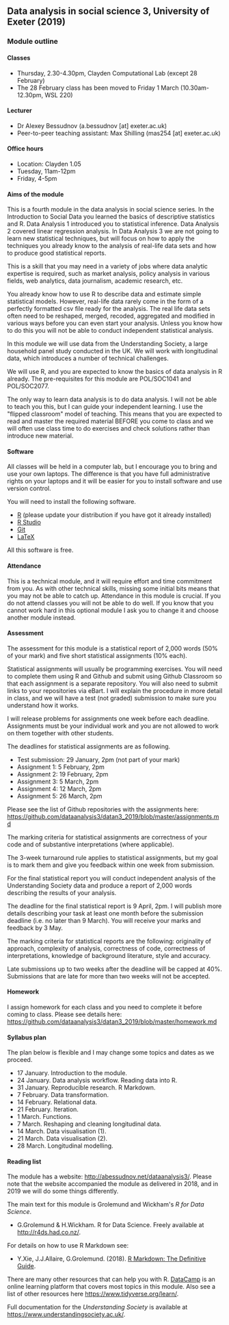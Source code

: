 ## Data analysis in social science 3, University of Exeter (2019)

### Module outline

#### Classes

- Thursday, 2.30-4.30pm, Clayden Computational Lab (except 28 February)
- The 28 February class has been moved to Friday 1 March (10.30am-12.30pm, WSL 220)

#### Lecturer

- Dr Alexey Bessudnov (a.bessudnov [at] exeter.ac.uk)
- Peer-to-peer teaching assistant: Max Shilling (mas254 [at] exeter.ac.uk)

#### Office hours

- Location: Clayden 1.05
- Tuesday, 11am-12pm
- Friday, 4-5pm

#### Aims of the module

This is a fourth module in the data analysis in social science series. In the Introduction to Social Data you learned the basics of descriptive statistics and R. Data Analysis 1 introduced you to statistical inference. Data Analysis 2 covered linear regression analysis. In Data Analysis 3 we are not going to learn new statistical techniques, but will focus on how to apply the techniques you already know to the analysis of real-life data sets and how to produce good statistical reports.

This is a skill that you may need in a variety of jobs where data analytic expertise is required, such as market analysis, policy analysis in various fields, web analytics, data journalism, academic research, etc.

You already know how to use R to describe data and estimate simple statistical models. However, real-life data rarely come in the form of a perfectly formatted csv file ready for the analysis. The real life data sets often need to be reshaped, merged, recoded, aggregated and modified in various ways before you can even start your analysis. Unless you know how to do this you will not be able to conduct independent statistical analysis.

In this module we will use data from the Understanding Society, a large household panel study conducted in the UK. We will work with longitudinal data, which introduces a number of technical challenges.

We will use R, and you are expected to know the basics of data analysis in R already. The pre-requisites for this module are POL/SOC1041 and POL/SOC2077.

The only way to learn data analysis is to do data analysis. I will not be able to teach you this, but I can guide your independent learning. I use the "flipped classroom" model of teaching. This means that you are expected to read and master the required material BEFORE you come to class and we will often use class time to do exercises and check solutions rather than introduce new material.

#### Software

All classes will be held in a computer lab, but I encourage you to bring and use your own laptops. The difference is that you have full administrative rights on your laptops and it will be easier for you to install software and use version control.

You will need to install the following software.

- [R](https://www.r-project.org/) (please update your distribution if you have got it already installed)
- [R Studio](https://www.rstudio.com/)
- [Git](https://git-scm.com/)
- [LaTeX](https://www.latex-project.org/)

All this software is free. 

#### Attendance

This is a technical module, and it will require effort and time commitment from you. As with other technical skills, missing some initial bits means that you may not be able to catch up. Attendance in this module is crucial. If you do not attend classes you will not be able to do well. If you know that you cannot work hard in this optional module I ask you to change it and choose another module instead.

#### Assessment

The assessment for this module is a statistical report of 2,000 words (50% of your mark) and five short statistical assignments (10% each).

Statistical assignments will usually be programming exercises. You will need to complete them using R and Github and submit using Github Classroom so that each assignment is a separate repository. You will also need to submit links to your repositories via eBart. I will explain the procedure in more detail in class, and we will have a test (not graded) submission to make sure you understand how it works.

I will release problems for assignments one week before each deadline. Assignments must be your individual work and you are not allowed to work on them together with other students.

The deadlines for statistical assignments are as following.

- Test submission: 29 January, 2pm (not part of your mark)
- Assignment 1: 5 February, 2pm
- Assignment 2: 19 February, 2pm
- Assignment 3: 5 March, 2pm
- Assignment 4: 12 March, 2pm
- Assignment 5: 26 March, 2pm

Please see the list of Github repositories with the assignments here: https://github.com/dataanalysis3/datan3_2019/blob/master/assignments.md

The marking criteria for statistical assignments are correctness of your code and of substantive interpretations (where applicable).

The 3-week turnaround rule applies to statistical assignments, but my goal is to mark them and give you feedback within one week from submission.

For the final statistical report you will conduct independent analysis of the Understanding Society data and produce a report of 2,000 words describing the results of your analysis.

The deadline for the final statistical report is 9 April, 2pm. I will publish more details describing your task at least one month before the submission deadline (i.e. no later than 9 March). You will receive your marks and feedback by 3 May.

The marking criteria for statistical reports are the following: originality of approach, complexity of analysis, correctness of code, correctness of interpretations, knowledge of background literature, style and accuracy.

Late submissions up to two weeks after the deadline will be capped at 40\%. Submissions that are late for more than two weeks will not be accepted.

#### Homework

I assign homework for each class and you need to complete it before coming to class. Please see details here: https://github.com/dataanalysis3/datan3_2019/blob/master/homework.md

#### Syllabus plan 

The plan below is flexible and I may change some topics and dates as we proceed.

- 17 January. Introduction to the module.
- 24 January. Data analysis workflow. Reading data into R.
- 31 January. Reproducible research. R Markdown.
- 7 February. Data transformation.
- 14 February. Relational data.
- 21 February. Iteration.
- 1 March. Functions.
- 7 March. Reshaping and cleaning longitudinal data.
- 14 March. Data visualisation (1).
- 21 March. Data visualisation (2).
- 28 March. Longitudinal modelling.

#### Reading list

The module has a website: <http://abessudnov.net/dataanalysis3/>. Please note that the website accompanied the module as delivered in 2018, and in 2019 we will do some things differently.

The main text for this module is Grolemund and Wickham's *R for Data Science*.

- G.Grolemund & H.Wickham. R for Data Science. Freely available at <http://r4ds.had.co.nz/>.

For details on how to use R Markdown see:

- Y.Xie, J.J.Allaire, G.Grolemund. (2018). [R Markdown: The Definitive Guide](https://bookdown.org/yihui/rmarkdown/).

There are many other resources that can help you with R. [DataCamp](https://www.datacamp.com/) is an online learning platform that covers most topics in this module. Also see a list of other resources here <https://www.tidyverse.org/learn/>.

Full documentation for the *Understanding Society* is available at <https://www.understandingsociety.ac.uk/>.

